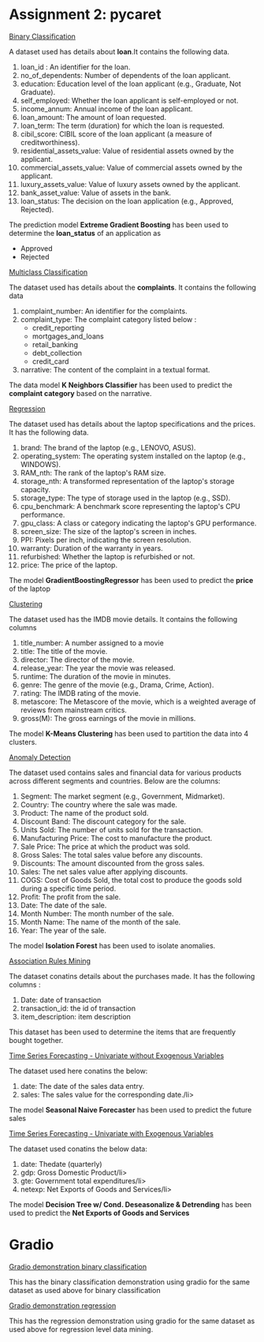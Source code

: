 # Assignment 2: pycaret
[Binary Classification](https://github.com/neeharikasinghsjsu/cmpe255assignments/blob/main/Lecture2_Assignments/Assignment2/pycaret_binaryclassification.ipynb)

A dataset used has details about **loan**.It contains the following data.
<ol>
  <li>loan_id :  An identifier for the loan.</li>
  <li>no_of_dependents:  Number of dependents of the loan applicant.</li>
  <li>education: Education level of the loan applicant (e.g., Graduate, Not Graduate).</li>
  <li>self_employed: Whether the loan applicant is self-employed or not.</li>
  <li>income_annum: Annual income of the loan applicant.</li>
  <li>loan_amount: The amount of loan requested.</li>
  <li>loan_term: The term (duration) for which the loan is requested.</li>
  <li>cibil_score: CIBIL score of the loan applicant (a measure of creditworthiness).</li>
  <li>residential_assets_value: Value of residential assets owned by the applicant.</li>
  <li>commercial_assets_value: Value of commercial assets owned by the applicant.</li>
  <li>luxury_assets_value: Value of luxury assets owned by the applicant.</li>
  <li>bank_asset_value: Value of assets in the bank.</li>
  <li>loan_status: The decision on the loan application (e.g., Approved, Rejected).</li>
</ol>

The prediction model **Extreme Gradient Boosting** has been used to determine the **loan_status** of an application as 

<ul>
  <li>Approved</li>
  <li>Rejected</li>
</ul>

[Multiclass Classification](https://github.com/neeharikasinghsjsu/cmpe255assignments/blob/main/Lecture2_Assignments/Assignment2/pycaret_multiclassclassification.ipynb)

The dataset used has details about the **complaints**. It contains the following data
<ol>
  <li>complaint_number:  An identifier for the complaints.</li>
  <li>complaint_type:  The complaint category listed below :
      <ul>
        <li>credit_reporting</li>
        <li>mortgages_and_loans</li>
        <li>retail_banking</li>
        <li>debt_collection</li>
        <li>credit_card</li>
      </ul>
  </li>
  
  <li>narrative: The content of the complaint in a textual format.</li>
</ol>

The data model **K Neighbors Classifier**	has been used to predict the **complaint category** based on the narrative.

[Regression](https://github.com/neeharikasinghsjsu/cmpe255assignments/blob/main/Lecture2_Assignments/Assignment2/pycaret_regression.ipynb)

The dataset used has details about the laptop specifications and the prices. It has the following data.
<ol>
  <li>brand: The brand of the laptop (e.g., LENOVO, ASUS).</li>
  <li>operating_system: The operating system installed on the laptop (e.g., WINDOWS).</li>
  <li>RAM_nth: The rank of the laptop's RAM size.</li>
  <li>storage_nth: A transformed representation of the laptop's storage capacity.</li>
  <li>storage_type: The type of storage used in the laptop (e.g., SSD).</li>
  <li>cpu_benchmark: A benchmark score representing the laptop's CPU performance.</li>
  <li>gpu_class: A class or category indicating the laptop's GPU performance.</li>
  <li>screen_size: The size of the laptop's screen in inches.</li>
  <li>PPI: Pixels per inch, indicating the screen resolution.</li>
  <li>warranty: Duration of the warranty in years.</li>
  <li>refurbished: Whether the laptop is refurbished or not.</li>
  <li>price: The price of the laptop.</li>
</ol>

The model **GradientBoostingRegressor** has been used to predict the **price** of the laptop

[Clustering](https://github.com/neeharikasinghsjsu/cmpe255assignments/blob/main/Lecture2_Assignments/Assignment2/pycaret_clustering.ipynb)

The dataset used has the IMDB movie details. It contains the following columns
<ol>
  <li>title_number: A number assigned to a movie</li>
  <li>title: The title of the movie.</li>
  <li>director: The director of the movie.</li>
  <li>release_year: The year the movie was released.</li>
  <li>runtime: The duration of the movie in minutes.</li>
  <li>genre: The genre of the movie (e.g., Drama, Crime, Action).</li>
  <li>rating: The IMDB rating of the movie.</li>
  <li>metascore: The Metascore of the movie, which is a weighted average of reviews from mainstream critics.</li>
  <li>gross(M): The gross earnings of the movie in millions.</li>
</ol>

The model **K-Means Clustering** has been used to partition the data into 4 clusters.

[Anomaly Detection](https://github.com/neeharikasinghsjsu/cmpe255assignments/blob/main/Lecture2_Assignments/Assignment2/pycaret_anomaly.ipynb)

The dataset used contains sales and financial data for various products across different segments and countries. Below are the columns:

<ol>
  <li>Segment: The market segment (e.g., Government, Midmarket).</li>
  <li>Country: The country where the sale was made.</li>
  <li>Product: The name of the product sold.</li>
  <li>Discount Band: The discount category for the sale.</li>
  <li>Units Sold: The number of units sold for the transaction.</li>
  <li>Manufacturing Price: The cost to manufacture the product.</li>
  <li>Sale Price: The price at which the product was sold.</li>
  <li>Gross Sales: The total sales value before any discounts.</li>
  <li>Discounts: The amount discounted from the gross sales.</li>
  <li>Sales: The net sales value after applying discounts.</li>
  <li>COGS: Cost of Goods Sold, the total cost to produce the goods sold during a specific time period.</li>
  <li>Profit: The profit from the sale.</li>
  <li>Date: The date of the sale.</li>
  <li>Month Number: The month number of the sale.</li>
  <li>Month Name: The name of the month of the sale.</li>
  <li>Year: The year of the sale.</li>
</ol>

The model **Isolation Forest** has been used to isolate anomalies.


[Association Rules Mining](https://github.com/neeharikasinghsjsu/cmpe255assignments/blob/main/Lecture2_Assignments/Assignment2/pycaret_association_rules.ipynb)

The dataset conatins details about the purchases made. It has the following columns :

<ol>
  <li>Date: date of transaction</li>
  <li>transaction_id: the id of transaction</li>
  <li>item_description: item description</li>
</ol>

This dataset has been used to determine the items that are frequently bought together.

[Time Series Forecasting - Univariate without Exogenous Variables](https://github.com/neeharikasinghsjsu/cmpe255assignments/blob/main/Lecture2_Assignments/Assignment2/pycaret_timeseries_univariate_without_exogenous.ipynb)

The dataset used here conatins the below:
<ol>
  <li>date: The date of the sales data entry.</li>
  <li>sales: The sales value for the corresponding date./li>
</ol>

The model **Seasonal Naive Forecaster**	has been used to predict the future sales

[Time Series Forecasting - Univariate with Exogenous Variables](https://github.com/neeharikasinghsjsu/cmpe255assignments/blob/main/Lecture2_Assignments/Assignment2/pycaret_timeseries_with_exogenous.ipynb)

The dataset used conatins the below data:

<ol>
  <li>date: Thedate (quarterly)</li>
  <li>gdp: Gross Domestic Product/li>
  <li>gte: Government total expenditures/li>
  <li>netexp: Net Exports of Goods and Services/li>
</ol>

The model **Decision Tree w/ Cond. Deseasonalize & Detrending** has been used to predict the **Net Exports of Goods and Services**

# Gradio

[Gradio demonstration binary classification](https://github.com/neeharikasinghsjsu/cmpe255assignments/blob/main/Lecture2_Assignments/Assignment2/gradio/gradio_binary_classification.m4v)

This has the binary classification demonstration using gradio for the same dataset as used above for binary classification

[Gradio demonstration regression](https://github.com/neeharikasinghsjsu/cmpe255assignments/blob/main/Lecture2_Assignments/Assignment2/gradio/gradio_regression.m4v)

This has the regression demonstration using gradio for the same dataset as used above for regression level data mining.
